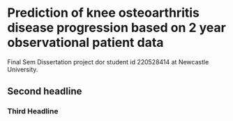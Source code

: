 # Prediction of knee osteoarthritis disease progression based on 2 year observational patient data

Final Sem Dissertation project dor student id 220528414 at Newcastle University.

## Second headline
### Third Headline
